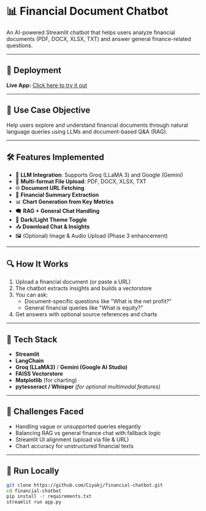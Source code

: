 # 📊 Financial Document Chatbot

An AI-powered Streamlit chatbot that helps users analyze financial documents (PDF, DOCX, XLSX, TXT) and answer general finance-related questions.

---

## 🚀 Deployment

**Live App:** [Click here to try it out]([https://your-username-your-repo-name.streamlit.app](https://financial-chatbot-fscidhbxdgbfgkwycrfcsj.streamlit.app/))  

---

## 🎯 Use Case Objective

Help users explore and understand financial documents through natural language queries using LLMs and document-based Q&A (RAG).

---

## 🛠️ Features Implemented

- 🧠 **LLM Integration**: Supports Groq (LLaMA 3) and Google (Gemini)
- 📁 **Multi-format File Upload**: PDF, DOCX, XLSX, TXT
- 🌐 **Document URL Fetching**
- 🧾 **Financial Summary Extraction**
- 📊 **Chart Generation from Key Metrics**
- 🗨️ **RAG + General Chat Handling**
- 🎨 **Dark/Light Theme Toggle**
- 📥 **Download Chat & Insights**
- 🖼️ (Optional) Image & Audio Upload (Phase 3 enhancement)
  
---

## 🔍 How It Works

1. Upload a financial document (or paste a URL)
2. The chatbot extracts insights and builds a vectorstore
3. You can ask:
   - Document-specific questions like "What is the net profit?"
   - General financial queries like "What is equity?"
4. Get answers with optional source references and charts

---

## 🧩 Tech Stack

- **Streamlit**
- **LangChain**
- **Groq (LLaMA3)** / **Gemini (Google AI Studio)**
- **FAISS Vectorstore**
- **Matplotlib** (for charting)
- **pytesseract / Whisper** *(for optional multimodal features)*

---

## 🚧 Challenges Faced

- Handling vague or unsupported queries elegantly
- Balancing RAG vs general finance chat with fallback logic
- Streamlit UI alignment (upload via file & URL)
- Chart accuracy for unstructured financial texts

---

## 📂 Run Locally

```bash
git clone https://github.com/Ciyakj/financial-chatbot.git
cd financial-chatbot
pip install -r requirements.txt
streamlit run app.py
